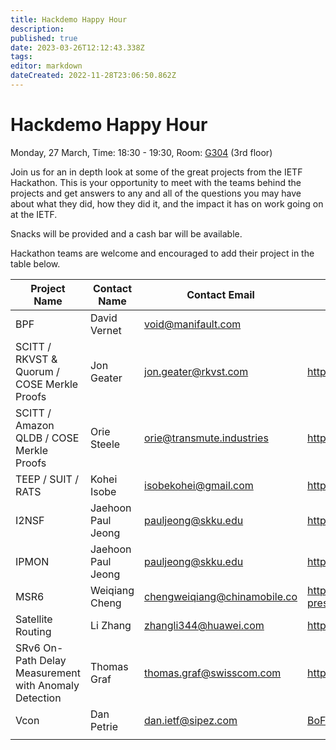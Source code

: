 ```yaml
---
title: Hackdemo Happy Hour
description: 
published: true
date: 2023-03-26T12:12:43.338Z
tags: 
editor: markdown
dateCreated: 2022-11-28T23:06:50.862Z
---
```


# Hackdemo Happy Hour
Monday, 27 March, Time: 18:30 - 19:30, Room: [G304](https://datatracker.ietf.org/meeting/116/floor-plan?room=g304) (3rd floor)

Join us for an in depth look at some of the great projects from the IETF Hackathon. This is your opportunity to meet with the teams behind the projects and get answers to any and all of the questions you may have about what they did, how they did it, and the impact it has on work going on at the IETF. 

Snacks will be provided and a cash bar will be available.

Hackathon teams are welcome and encouraged to add their project in the table below.

| Project Name  |  Contact Name |  Contact Email |  Reference Link  |
|---|---|---|---|
| BPF | David Vernet | void@manifault.com |   |
| SCITT / RKVST & Quorum / COSE Merkle Proofs  | Jon Geater  | jon.geater@rkvst.com  |  https://github.com/scitt-community/scitt-api-emulator |
| SCITT / Amazon QLDB / COSE Merkle Proofs  | Orie Steele  | orie@transmute.industries  |  https://github.com/scitt-community/scitt-api-emulator |
| TEEP / SUIT / RATS  | Kohei Isobe  | isobekohei@gmail.com  |  https://github.com/s-miyazawa/teep_armadillo_trial   |
| I2NSF | Jaehoon Paul Jeong | pauljeong@skku.edu | https://github.com/patrick8link/i2nsf-ipsec |
| IPMON | Jaehoon Paul Jeong | pauljeong@skku.edu | https://github.com/ipwave-hackathon-ietf/ipwave-hackathon-ietf-116 |
|  MSR6 | Weiqiang Cheng  | chengweiqiang@chinamobile.co  |  https://github.com/IETF-Hackathon/ietf116-project-presentations/blob/main/P4%20Implementations%20and%20Emulations%20of%20MSR6%20TE_v2.pdf  |
| Satellite Routing   | Li Zhang  | zhangli344@huawei.com  | https://github.com/Satellite-Routing/IETF116-Hackathon  |
| SRv6 On-Path Delay Measurement with Anomaly Detection | Thomas Graf | thomas.graf@swisscom.com  | https://github.com/network-analytics/vpp-srh-onpath-telemetry |
| Vcon | Dan Petrie | dan.ietf@sipez.com | [BoF Wed. 9:30 G412-413](https://datatracker.ietf.org/group/vcon/about/), [Internet-Draft](https://datatracker.ietf.org/doc/draft-petrie-vcon/), [code](https://github.com/vcon-dev/vcon) |
|   |   |   |   |

